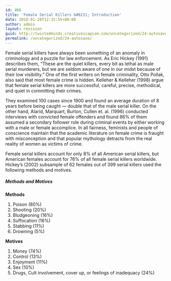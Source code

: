 ```yaml
---
id: 466
title: 'Female Serial Killers &#8211; Introduction'
date: 2010-01-28T12:32:55+00:00
author: admin
layout: revision
guid: http://twistedminds.creativescapism.com/uncategorized/24-autosave/
permalink: /uncategorized/24-autosave/
---
```

<p class="dropcap-first">
  Female serial killers have always been something of an anomaly in criminology and a puzzle for law enforcement. As Eric Hickey (1991) describes them, &#8220;These are the quiet killers, every bit as lethal as male serial murderers, but we are seldom aware of one in our midst because of their low visibility.&#8221; One of the first writers on female criminality, Otto Pollak, also said that most female crime is hidden. Kelleher & Kelleher (1998) argue that female serial killers are more successful, careful, precise, methodical, and quiet in committing their crimes.
</p>

They examined 100 cases since 1900 and found an average duration of 8 years before being caught &#8212; double that of the male serial killer. On the other hand, Alarid, Marquart, Burton, Cullen et. al. (1996) conducted interviews with convicted female offenders and found 86% of them assumed a secondary follower role during criminal events by either working with a male or female accomplice. In all fairness, feminists and people of conscience maintain that the academic literature on female crime is fraught with misconception and that popular mythology detracts from the real reality of women as victims of crime.

Female serial killers account for only 8% of all American serial killers, but American females account for 76% of all female serial killers worldwide. Hickey&#8217;s (2002) subsample of 62 females out of 399 serial killers used the following methods and motives.

##### Methods and Motives

<div class="left">
  <strong>Methods </strong> </p> 
  
  <ol>
    <li>
      Poison (80%)
    </li>
    <li>
      Shooting (20%)
    </li>
    <li>
      Bludgeoning (16%)
    </li>
    <li>
      Suffocation (16%)
    </li>
    <li>
      Stabbing (11%)
    </li>
    <li>
      Drowning (5%)
    </li>
  </ol>
</div>

<div class="right">
  <strong>Motives </strong></p> 
  
  <ol>
    <li>
      Money (74%)
    </li>
    <li>
      Control (13%)
    </li>
    <li>
      Enjoyment (11%)
    </li>
    <li>
      Sex (10%)
    </li>
    <li>
      Drugs, Cult involvement, cover up, or feelings of inadequacy (24%)
    </li>
  </ol>
</div>

<div style="clear:both;">
</div>